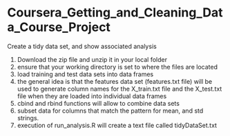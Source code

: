 # Coursera_Getting_and_Cleaning_Data_Course_Project
Create a tidy data set, and show associated analysis

1. Download the zip file and unzip it in your local folder
2. ensure that your working directory is set to where the files are located
3. load training and test data sets into data frames
4. the general idea is that the features data set (features.txt file) will be used to generate column names for the X_train.txt file and the X_test.txt file when they are loaded into individual data frames
5. cbind and rbind functions will allow to combine data sets
6. subset data for columns that match the pattern for mean, and std strings.
7. execution of run_analysis.R will create a text file called tidyDataSet.txt
